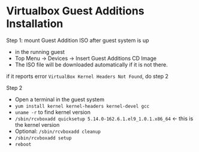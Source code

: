 # Virtualbox Guest Additions Installation

Step 1: mount Guest Addition ISO after guest system is up
- in the running guest
- Top Menu -> Devices -> Insert Guest Additions CD Image
- The ISO file will be downloaded automatically if it is not there.

if it reports error `VirtualBox Kernel Headers Not Found`, do step 2

Step 2
- Open a terminal in the guest system
- `yum install kernel kernel-headers kernel-devel gcc`
- `uname -r`  to find kernel version
- `/sbin/rcvboxadd quicksetup 5.14.0-162.6.1.el9_1.0.1.x86_64`  <- this is the kernel version
- Optional: `/sbin/rcvboxadd cleanup`
- `/sbin/rcvboxadd setup`
- `reboot`
